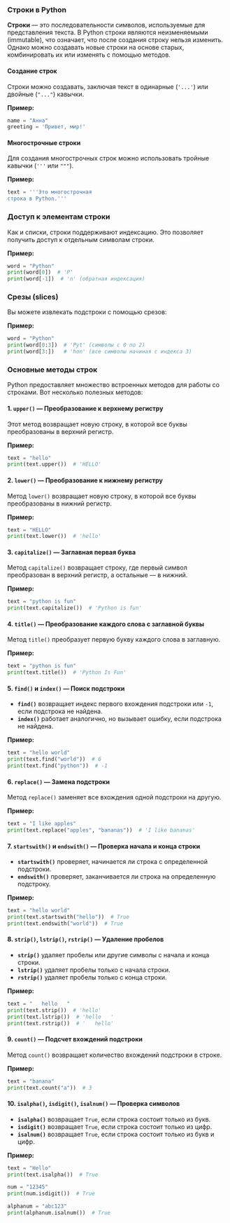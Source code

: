 ### Строки в Python

**Строки** — это последовательности символов, используемые для представления текста. В Python строки являются неизменяемыми (immutable), что означает, что после создания строку нельзя изменить. Однако можно создавать новые строки на основе старых, комбинировать их или изменять с помощью методов.

#### Создание строк

Строки можно создавать, заключая текст в одинарные (`'...'`) или двойные (`"..."`) кавычки.

**Пример:**
```python
name = "Анна"
greeting = 'Привет, мир!'
```

#### Многострочные строки

Для создания многострочных строк можно использовать тройные кавычки (`'''` или `"""`).

**Пример:**
```python
text = '''Это многострочная
строка в Python.'''
```

### Доступ к элементам строки

Как и списки, строки поддерживают индексацию. Это позволяет получить доступ к отдельным символам строки.

**Пример:**
```python
word = "Python"
print(word[0])  # 'P'
print(word[-1])  # 'n' (обратная индексация)
```

### Срезы (slices)

Вы можете извлекать подстроки с помощью срезов:

**Пример:**
```python
word = "Python"
print(word[0:3])  # 'Pyt' (символы с 0 по 2)
print(word[3:])   # 'hon' (все символы начиная с индекса 3)
```

### Основные методы строк

Python предоставляет множество встроенных методов для работы со строками. Вот несколько полезных методов:

#### 1. **`upper()`** — Преобразование к верхнему регистру

Этот метод возвращает новую строку, в которой все буквы преобразованы в верхний регистр.

**Пример:**
```python
text = "hello"
print(text.upper())  # 'HELLO'
```

#### 2. **`lower()`** — Преобразование к нижнему регистру

Метод `lower()` возвращает новую строку, в которой все буквы преобразованы в нижний регистр.

**Пример:**
```python
text = "HELLO"
print(text.lower())  # 'hello'
```

#### 3. **`capitalize()`** — Заглавная первая буква

Метод `capitalize()` возвращает строку, где первый символ преобразован в верхний регистр, а остальные — в нижний.

**Пример:**
```python
text = "python is fun"
print(text.capitalize())  # 'Python is fun'
```

#### 4. **`title()`** — Преобразование каждого слова с заглавной буквы

Метод `title()` преобразует первую букву каждого слова в заглавную.

**Пример:**
```python
text = "python is fun"
print(text.title())  # 'Python Is Fun'
```

#### 5. **`find()` и `index()`** — Поиск подстроки

- **`find()`** возвращает индекс первого вхождения подстроки или `-1`, если подстрока не найдена.
- **`index()`** работает аналогично, но вызывает ошибку, если подстрока не найдена.

**Пример:**
```python
text = "hello world"
print(text.find("world"))  # 6
print(text.find("python"))  # -1
```

#### 6. **`replace()`** — Замена подстроки

Метод `replace()` заменяет все вхождения одной подстроки на другую.

**Пример:**
```python
text = "I like apples"
print(text.replace("apples", "bananas"))  # 'I like bananas'
```

#### 7. **`startswith()` и `endswith()`** — Проверка начала и конца строки

- **`startswith()`** проверяет, начинается ли строка с определенной подстроки.
- **`endswith()`** проверяет, заканчивается ли строка на определенную подстроку.

**Пример:**
```python
text = "hello world"
print(text.startswith("hello"))  # True
print(text.endswith("world"))  # True
```

#### 8. **`strip()`**, **`lstrip()`**, **`rstrip()`** — Удаление пробелов

- **`strip()`** удаляет пробелы или другие символы с начала и конца строки.
- **`lstrip()`** удаляет пробелы только с начала строки.
- **`rstrip()`** удаляет пробелы только с конца строки.

**Пример:**
```python
text = "   hello   "
print(text.strip())  # 'hello'
print(text.lstrip())  # 'hello   '
print(text.rstrip())  # '   hello'
```

#### 9. **`count()`** — Подсчет вхождений подстроки

Метод `count()` возвращает количество вхождений подстроки в строке.

**Пример:**
```python
text = "banana"
print(text.count("a"))  # 3
```

#### 10. **`isalpha()`, `isdigit()`, `isalnum()`** — Проверка символов

- **`isalpha()`** возвращает `True`, если строка состоит только из букв.
- **`isdigit()`** возвращает `True`, если строка состоит только из цифр.
- **`isalnum()`** возвращает `True`, если строка состоит только из букв и цифр.

**Пример:**
```python
text = "Hello"
print(text.isalpha())  # True

num = "12345"
print(num.isdigit())  # True

alphanum = "abc123"
print(alphanum.isalnum())  # True
```